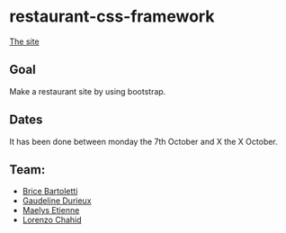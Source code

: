 # restaurant-css-framework #

[The site](https://levizar.github.io/restaurant-css-framework/)

## Goal ##
Make a restaurant site by using bootstrap.

## Dates ##
It has been done between monday the 7th October and X the X October.

## Team: ##
- [Brice Bartoletti](https://github.com/Levizar)
- [Gaudeline Durieux](https://github.com/Gaudeline)
- [Maelys Etienne](https://github.com/Mae26)
- [Lorenzo Chahid](https://github.com/Lorenzo-chahid)
